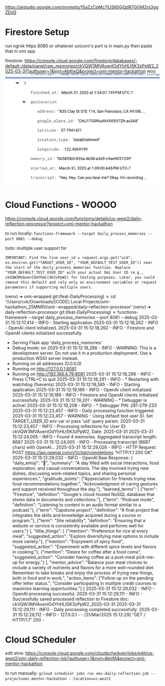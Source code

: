 https://aistudio.google.com/prompts/15aZzCpMc7jUS60GQdR7GGM2rs3ggZDd3

# Firestore Setup
run ngrok https 8080 or whatever uvicorn's port is in main.py then paste that in omi app

firestore: https://console.cloud.google.com/firestore/databases/-default-/data/panel/raw_memories/ckVQW3MVAoenlOdYhHLt5K3zPpW2_2025-03-31?authuser=1&invt=AbthxQ&project=omi-mentor-hackathon
woo
![alt text](image.png)

# Cloud Functions - WOOOO
https://console.cloud.google.com/functions/details/us-west2/daily-reflection-processor?project=omi-mentor-hackathon


to run locally: `functions-framework --target daily_process_memories --port 8081 --debug`


todo:
multiple user support for
```
IMPORTANT: Find the line user_id = request.args.get("uid", os.environ.get("TARGET_USER_ID", "YOUR_DEFAULT_TEST_USER_ID")) near the start of the daily_process_memories function. Replace "YOUR_DEFAULT_TEST_USER_ID" with your actual Omi User ID (e.g., ckVQW3MVAoenlOdYhHLt5K3zPpW2) for testing purposes. Later, you could remove this default and rely only on environment variables or request parameters if supporting multiple users.
```

(venv) ➜  omi-wrapped git:(feat-DailyProcessing) ✗ cd '/Users/cvk/Downloads/[CODE] Local Projects/omi-hackathon_25MNRV/omi
-wrapped/daily-reflection-processor'
(venv) ➜  daily-reflection-processor git:(feat-DailyProcessing) ✗ functions-framework --target daily_process_memories --port 8081 --debug
2025-03-31 15:12:17,414 - INFO - Starting application
2025-03-31 15:12:18,262 - INFO - OpenAI client initialized.
2025-03-31 15:12:18,262 - INFO - Firestore and OpenAI clients initialized successfully.
 * Serving Flask app 'daily_process_memories'
 * Debug mode: on
2025-03-31 15:12:18,286 - INFO - WARNING: This is a development server. Do not use it in a production deployment. Use a production WSGI server instead.
 * Running on all addresses (0.0.0.0)
 * Running on http://127.0.0.1:8081
 * Running on http://192.168.4.79:8081
2025-03-31 15:12:18,286 - INFO - Press CTRL+C to quit
2025-03-31 15:12:18,291 - INFO -  * Restarting with watchdog (fsevents)
2025-03-31 15:12:18,585 - INFO - Starting application
2025-03-31 15:12:19,189 - INFO - OpenAI client initialized.
2025-03-31 15:12:19,189 - INFO - Firestore and OpenAI clients initialized successfully.
2025-03-31 15:12:19,201 - WARNING -  * Debugger is active!
2025-03-31 15:12:19,208 - INFO -  * Debugger PIN: 281-279-233
2025-03-31 15:12:23,457 - INFO - Daily processing function triggered.
2025-03-31 15:12:23,457 - WARNING - Using default test user ID. Set TARGET_USER_ID env var or pass 'uid' query param.
2025-03-31 15:12:23,457 - INFO - Processing reflections for User ID: ckVQW3MVAoenlOdYhHLt5K3zPpW2, Date: 2025-03-31
2025-03-31 15:12:24,005 - INFO - Found 4 memories. Aggregated transcript length: 8687
2025-03-31 15:12:24,005 - INFO - Processing transcript (8687 chars) with OpenAI...
2025-03-31 15:12:29,026 - INFO - HTTP Request: POST https://api.openai.com/v1/chat/completions "HTTP/1.1 200 OK"
2025-03-31 15:12:29,032 - INFO - OpenAI Raw Response: {
    "daily_emoji": "🍜",
    "summary": "A day filled with social interactions, food exploration, and casual conversations. The day involved trying new dishes, discussing work-related topics, and sharing personal experiences.",
    "gratitude_points": ["Appreciation for friends trying new food recommendations together.", "Acknowledgment of caring gestures and support received throughout the day."],
    "learned_terms": [
        {"term": "Firestore", "definition": "Google's cloud-hosted NoSQL database that stores data in documents and collections."},
        {"term": "Podcast mode", "definition": "Listening to content in an audio format similar to a podcast."},
        {"term": "Capstone project", "definition": "A final project that integrates the skills and knowledge acquired during a course or program."},
        {"term": "Site reliability", "definition": "Ensuring that a website or service is consistently available and performs well for users."}
    ],
    "little_things": [
        {"mention": "Preference for rice at every meal", "suggested_action": "Explore diversifying meal options to include more variety."},
        {"mention": "Enjoyment of spicy food", "suggested_action": "Experiment with different spice levels and flavors in cooking."},
        {"mention": "Desire for coffee after a food coma", "suggested_action": "Consider having coffee as a post-meal pick-me-up for energy."}
    ],
    "mentor_advice": "Balance your meal choices to include a variety of nutrients and flavors for a more well-rounded diet. Remember to take breaks and enjoy the process of trying new things, both in food and in work.",
    "action_items": ["Follow up on the pending offer letter status.", "Consider participating in multiple credit courses to maximize learning opportunities."]
}
2025-03-31 15:12:29,032 - INFO - OpenAI processing successful.
2025-03-31 15:12:29,111 - INFO - Successfully saved processed reflection to Firestore doc: ckVQW3MVAoenlOdYhHLt5K3zPpW2_2025-03-31
2025-03-31 15:12:29,111 - INFO - Daily processing completed successfully.
2025-03-31 15:12:29,112 - INFO - 127.0.0.1 - - [31/Mar/2025 15:12:29] "GET / HTTP/1.1" 200 -

# Cloud SCheduler
edit ehre: https://console.cloud.google.com/cloudscheduler/jobs/edit/us-west2/omi-daily-reflection-job?authuser=1&invt=AbtifA&project=omi-mentor-hackathon

to run manually: `gcloud scheduler jobs run omi-daily-reflection-job --project=omi-mentor-hackathon --location=us-west2`